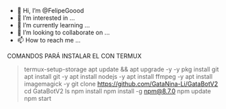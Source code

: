 - 👋 Hi, I’m @FelipeGoood
- 👀 I’m interested in ...
- 🌱 I’m currently learning ...
- 💞️ I’m looking to collaborate on ...
- 📫 How to reach me ...

<!---
FelipeGoood/FelipeGoood is a ✨ special ✨ repository because its `README.md` (this file) appears on your GitHub profile.
You can click the Preview link to take a look at your changes.
--->
COMANDOS PARÁ INSTALAR EL CON TERMUX
> termux-setup-storage
> apt update && apt upgrade -y -y
> pkg install git 
> apt install git -y
> apt install nodejs -y
> apt install ffmpeg -y
> apt install imagemagick -y
> git clone https://github.com/GataNina-Li/GataBotV2
> cd GataBotV2
> ls
> npm install
> npm install -g npm@8.7.0
> npm update
> npm start
